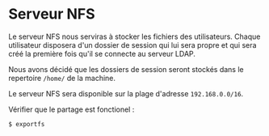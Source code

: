 # Serveur NFS

Le serveur NFS nous serviras à stocker les fichiers des utilisateurs. Chaque utilisateur disposera d'un dossier de session qui lui sera propre et qui sera créé la première fois qu'il se connecte au serveur LDAP. 

Nous avons décidé que les dossiers de session seront stockés dans le repertoire `/home/` de la machine. 

Le serveur NFS sera disponible sur la plage d'adresse `192.168.0.0/16`.


Vérifier que le partage est fonctionel : 

    $ exportfs

